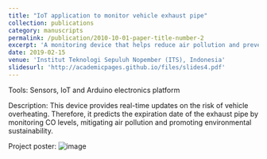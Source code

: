 ```yaml
---
title: "IoT application to monitor vehicle exhaust pipe"
collection: publications
category: manuscripts
permalink: /publication/2010-10-01-paper-title-number-2
excerpt: 'A monitoring device that helps reduce air pollution and prevent vehicle explosions. The project was conducted during the CommTECH Camp, for which I got a fully funded scholarship to participate'
date: 2019-02-15
venue: 'Institut Teknologi Sepuluh Nopember (ITS), Indonesia'
slidesurl: 'http://academicpages.github.io/files/slides4.pdf'
---
```

Tools: Sensors, IoT and Arduino electronics platform

Description: This device provides real-time updates on the risk of vehicle overheating. Therefore, it predicts the expiration date of the exhaust pipe by monitoring CO levels, mitigating air pollution and promoting environmental sustainability.

Project poster:
![image](https://github.com/user-attachments/assets/bd22be72-1b20-43dc-9d30-10df337a2d26)

